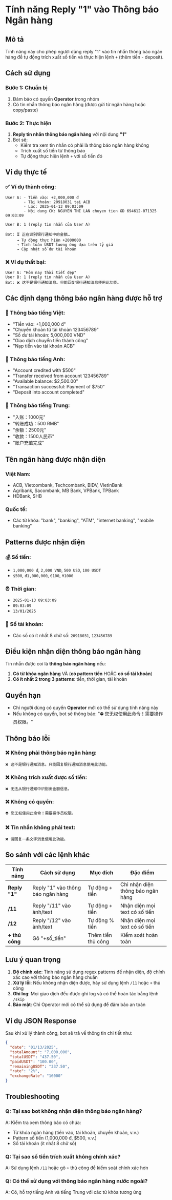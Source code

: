 # Tính năng Reply "1" vào Thông báo Ngân hàng

## Mô tả
Tính năng này cho phép người dùng reply "1" vào tin nhắn thông báo ngân hàng để tự động trích xuất số tiền và thực hiện lệnh `+` (thêm tiền - deposit).

## Cách sử dụng

### Bước 1: Chuẩn bị
1. Đảm bảo có quyền **Operator** trong nhóm
2. Có tin nhắn thông báo ngân hàng (được gửi từ ngân hàng hoặc copy/paste)

### Bước 2: Thực hiện
1. **Reply tin nhắn thông báo ngân hàng** với nội dung **"1"**
2. Bot sẽ:
   - Kiểm tra xem tin nhắn có phải là thông báo ngân hàng không
   - Trích xuất số tiền từ thông báo
   - Tự động thực hiện lệnh `+` với số tiền đó

## Ví dụ thực tế

### ✅ Ví dụ thành công:
```
User A: - Tiền vào: +2,000,000 đ
        - Tài khoản: 20918031 tại ACB
        - Lúc: 2025-01-13 09:03:09
        - Nội dung CK: NGUYEN THI LAN chuyen tien GD 694612-071325 09:03:09

User B: 1 (reply tin nhắn của User A)

Bot: ⏳ 正在识别银行通知中的金额…
     → Tự động thực hiện +2000000
     → Tính toán USDT tương ứng dựa trên tỷ giá
     → Cập nhật số dư tài khoản
```

### ❌ Ví dụ thất bại:
```
User A: "Hôm nay thời tiết đẹp"
User B: 1 (reply tin nhắn của User A)
Bot: ❌ 这不是银行通知消息。只能回复银行通知消息使用此功能。
```

## Các định dạng thông báo ngân hàng được hỗ trợ

### 🏦 Thông báo tiếng Việt:
- "Tiền vào: +1,000,000 đ"
- "Chuyển khoản từ tài khoản 123456789"
- "Số dư tài khoản: 5,000,000 VND"
- "Giao dịch chuyển tiền thành công"
- "Nạp tiền vào tài khoản ACB"

### 🏦 Thông báo tiếng Anh:
- "Account credited with $500"
- "Transfer received from account 123456789"
- "Available balance: $2,500.00"
- "Transaction successful: Payment of $750"
- "Deposit into account completed"

### 🏦 Thông báo tiếng Trung:
- "入账：1000元"
- "转账成功：500 RMB"
- "余额：2500元"
- "收款：1500人民币"
- "账户充值完成"

## Tên ngân hàng được nhận diện

### Việt Nam:
- ACB, Vietcombank, Techcombank, BIDV, VietinBank
- Agribank, Sacombank, MB Bank, VPBank, TPBank
- HDBank, SHB

### Quốc tế:
- Các từ khóa: "bank", "banking", "ATM", "internet banking", "mobile banking"

## Patterns được nhận diện

### 💰 Số tiền:
- `1,000,000 đ`, `2,000 VND`, `500 USD`, `100 USDT`
- `$500`, `đ1,000,000`, `€100`, `¥1000`

### ⏰ Thời gian:
- `2025-01-13 09:03:09`
- `09:03:09`
- `13/01/2025`

### 🏦 Số tài khoản:
- Các số có ít nhất 8 chữ số: `20918031`, `123456789`

## Điều kiện nhận diện thông báo ngân hàng

Tin nhắn được coi là **thông báo ngân hàng** nếu:

1. **Có từ khóa ngân hàng** VÀ (**có pattern tiền** HOẶC **có số tài khoản**)
2. **Có ít nhất 2 trong 3 patterns**: tiền, thời gian, tài khoản

## Quyền hạn
- Chỉ người dùng có quyền **Operator** mới có thể sử dụng tính năng này
- Nếu không có quyền, bot sẽ thông báo: "⛔ 您无权使用此命令！需要操作员权限。"

## Thông báo lỗi

### ❌ Không phải thông báo ngân hàng:
```
❌ 这不是银行通知消息。只能回复银行通知消息使用此功能。
```

### ❌ Không trích xuất được số tiền:
```
❌ 无法从银行通知中识别出金额信息。
```

### ❌ Không có quyền:
```
⛔ 您无权使用此命令！需要操作员权限。
```

### ❌ Tin nhắn không phải text:
```
❌ 请回复一条文字消息使用此功能。
```

## So sánh với các lệnh khác

| Tính năng | Cách sử dụng | Mục đích | Đặc điểm |
|-----------|--------------|----------|----------|
| **Reply "1"** | Reply "1" vào thông báo ngân hàng | Tự động + tiền | Chỉ nhận diện thông báo ngân hàng |
| **/11** | Reply "/11" vào ảnh/text | Tự động + tiền | Nhận diện mọi text có số tiền |
| **/12** | Reply "/12" vào ảnh/text | Tự động % tiền | Nhận diện mọi text có số tiền |
| **+ thủ công** | Gõ "+số_tiền" | Thêm tiền thủ công | Kiểm soát hoàn toàn |

## Lưu ý quan trọng

1. **Độ chính xác**: Tính năng sử dụng regex patterns để nhận diện, độ chính xác cao với thông báo ngân hàng chuẩn
2. **Xử lý lỗi**: Nếu không nhận diện được, hãy sử dụng lệnh `/11` hoặc `+` thủ công
3. **Ghi log**: Mọi giao dịch đều được ghi log và có thể hoàn tác bằng lệnh `/skip`
4. **Bảo mật**: Chỉ Operator mới có thể sử dụng để đảm bảo an toàn

## Ví dụ JSON Response
Sau khi xử lý thành công, bot sẽ trả về thông tin chi tiết như:
```json
{
  "date": "01/13/2025",
  "totalAmount": "7,000,000",
  "totalUSDT": "437.50",
  "paidUSDT": "100.00",
  "remainingUSDT": "337.50",
  "rate": "2%",
  "exchangeRate": "16000"
}
```

## Troubleshooting

### Q: Tại sao bot không nhận diện thông báo ngân hàng?
A: Kiểm tra xem thông báo có chứa:
- Từ khóa ngân hàng (tiền vào, tài khoản, chuyển khoản, v.v.)
- Pattern số tiền (1,000,000 đ, $500, v.v.)
- Số tài khoản (ít nhất 8 chữ số)

### Q: Tại sao số tiền trích xuất không chính xác?
A: Sử dụng lệnh `/11` hoặc gõ `+` thủ công để kiểm soát chính xác hơn

### Q: Có thể sử dụng với thông báo ngân hàng nước ngoài?
A: Có, hỗ trợ tiếng Anh và tiếng Trung với các từ khóa tương ứng 